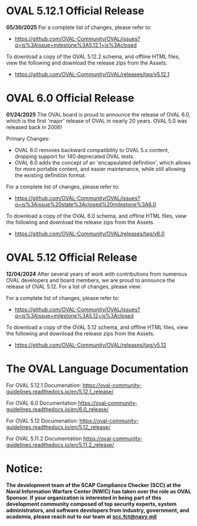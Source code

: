 # OVAL 5.12.1 Official Release

**05/30/2025**
For a complete list of changes, please refer to:
- https://github.com/OVAL-Community/OVAL/issues?q=is%3Aissue+milestone%3A5.12.1+is%3Aclosed

To download a copy of the OVAL 5.12.2 schema, and offline HTML files, view the following and download the release zips from the Assets.
- https://github.com/OVAL-Community/OVAL/releases/tag/v5.12.1

# OVAL 6.0 Official Release

**01/24/2025**
The OVAL board is proud to announce the release of OVAL 6.0, which is the first 'major' release of OVAL in nearly 20 years.   OVAL 5.0 was released back in 2006!

Primary Changes:
- OVAL 6.0 removes backward compatibility to OVAL 5.x content, dropping support for 140 deprecated OVAL tests.
- OVAL 6.0 adds the concept of an 'encapsulated definition', which allows for more portable content, and easier maintenance, while still allowing the existing definition format.

For a complete list of changes, please refer to:
- https://github.com/OVAL-Community/OVAL/issues?q=is%3Aissue%20state%3Aclosed%20milestone%3A6.0

To download a copy of the OVAL 6.0 schema, and offline HTML files, view the following and download the release zips from the Assets.
- https://github.com/OVAL-Community/OVAL/releases/tag/v6.0

# OVAL 5.12 Official Release

**12/04/2024**
After several years of work with contributions from numerous OVAL developers and board members, we are proud to announce the release of OVAL 5.12.  For a list of changes, please view:

For a complete list of changes, please refer to:
- https://github.com/OVAL-Community/OVAL/issues?q=is%3Aissue+milestone%3A5.12+is%3Aclosed

To download a copy of the OVAL 5.12 schema, and offline HTML files, view the following and download the release zips from the Assets.
- https://github.com/OVAL-Community/OVAL/releases/tag/v5.12

# The OVAL Language Documentation

For OVAL 5.12.1 Documenation:  https://oval-community-guidelines.readthedocs.io/en/5.12.1_release/

For OVAL 6.0 Documentation https://oval-community-guidelines.readthedocs.io/en/6.0_release/

For OVAL 5.12 Documenation:  https://oval-community-guidelines.readthedocs.io/en/5.12_release/

For OVAL 5.11.2 Documentation https://oval-community-guidelines.readthedocs.io/en/5.11.2_release/

# Notice:

**The development team of the SCAP Compliance Checker (SCC) at the Naval Information Warfare Center (NWIC) has taken over the role as OVAL Sponsor.  If your organization is interested in being part of this development community composed of top security experts, system administrators, and software developers from industry, government, and academia, please reach out to our team at scc.fct@navy.mil**

